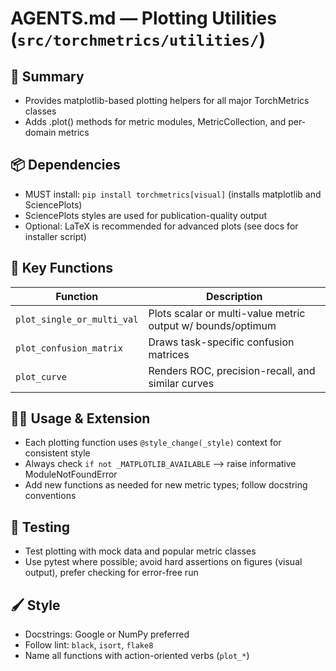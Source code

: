 # AGENTS.md — Plotting Utilities (`src/torchmetrics/utilities/`)

## 🎨 Summary

- Provides matplotlib-based plotting helpers for all major TorchMetrics classes
- Adds .plot() methods for metric modules, MetricCollection, and per-domain metrics

## 📦 Dependencies

- MUST install: `pip install torchmetrics[visual]` (installs matplotlib and SciencePlots)
- SciencePlots styles are used for publication-quality output
- Optional: LaTeX is recommended for advanced plots (see docs for installer script)

## 🧰 Key Functions

| Function                   | Description                                                 |
| -------------------------- | ----------------------------------------------------------- |
| `plot_single_or_multi_val` | Plots scalar or multi-value metric output w/ bounds/optimum |
| `plot_confusion_matrix`    | Draws task-specific confusion matrices                      |
| `plot_curve`               | Renders ROC, precision-recall, and similar curves           |

## 🧑‍💻 Usage & Extension

- Each plotting function uses `@style_change(_style)` context for consistent style
- Always check `if not _MATPLOTLIB_AVAILABLE` —> raise informative ModuleNotFoundError
- Add new functions as needed for new metric types; follow docstring conventions

## 🧪 Testing

- Test plotting with mock data and popular metric classes
- Use pytest where possible; avoid hard assertions on figures (visual output), prefer checking for error-free run

## 🖌️ Style

- Docstrings: Google or NumPy preferred
- Follow lint: `black`, `isort`, `flake8`
- Name all functions with action-oriented verbs (`plot_*`)
